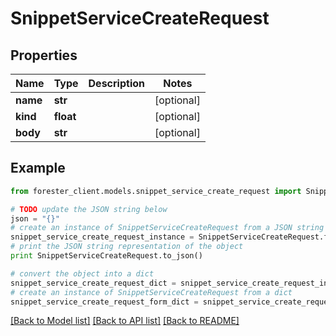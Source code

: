 # SnippetServiceCreateRequest


## Properties

Name | Type | Description | Notes
------------ | ------------- | ------------- | -------------
**name** | **str** |  | [optional] 
**kind** | **float** |  | [optional] 
**body** | **str** |  | [optional] 

## Example

```python
from forester_client.models.snippet_service_create_request import SnippetServiceCreateRequest

# TODO update the JSON string below
json = "{}"
# create an instance of SnippetServiceCreateRequest from a JSON string
snippet_service_create_request_instance = SnippetServiceCreateRequest.from_json(json)
# print the JSON string representation of the object
print SnippetServiceCreateRequest.to_json()

# convert the object into a dict
snippet_service_create_request_dict = snippet_service_create_request_instance.to_dict()
# create an instance of SnippetServiceCreateRequest from a dict
snippet_service_create_request_form_dict = snippet_service_create_request.from_dict(snippet_service_create_request_dict)
```
[[Back to Model list]](../README.md#documentation-for-models) [[Back to API list]](../README.md#documentation-for-api-endpoints) [[Back to README]](../README.md)


